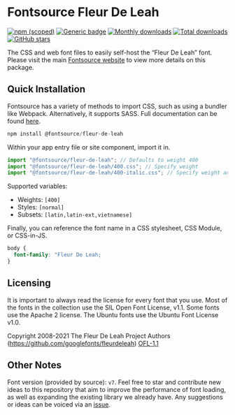 # Fontsource Fleur De Leah

[![npm (scoped)](https://img.shields.io/npm/v/@fontsource/fleur-de-leah?color=brightgreen)](https://www.npmjs.com/package/@fontsource/fleur-de-leah) [![Generic badge](https://img.shields.io/badge/fontsource-passing-brightgreen)](https://github.com/fontsource/fontsource) [![Monthly downloads](https://badgen.net/npm/dm/@fontsource/fleur-de-leah)](https://github.com/fontsource/fontsource) [![Total downloads](https://badgen.net/npm/dt/@fontsource/fleur-de-leah)](https://github.com/fontsource/fontsource) [![GitHub stars](https://img.shields.io/github/stars/fontsource/fontsource.svg?style=social&label=Star)](https://github.com/fontsource/fontsource/stargazers)

The CSS and web font files to easily self-host the “Fleur De Leah” font. Please visit the main [Fontsource website](https://fontsource.org/fonts/fleur-de-leah) to view more details on this package.

## Quick Installation

Fontsource has a variety of methods to import CSS, such as using a bundler like Webpack. Alternatively, it supports SASS. Full documentation can be found [here](https://fontsource.org/docs/getting-started/introduction).

```javascript
npm install @fontsource/fleur-de-leah
```

Within your app entry file or site component, import it in.

```javascript
import "@fontsource/fleur-de-leah"; // Defaults to weight 400
import "@fontsource/fleur-de-leah/400.css"; // Specify weight
import "@fontsource/fleur-de-leah/400-italic.css"; // Specify weight and style

```

Supported variables:
- Weights: `[400]`
- Styles: `[normal]`
- Subsets: `[latin,latin-ext,vietnamese]`

Finally, you can reference the font name in a CSS stylesheet, CSS Module, or CSS-in-JS.

```css
body {
  font-family: "Fleur De Leah;
}
```

## Licensing
It is important to always read the license for every font that you use.
Most of the fonts in the collection use the SIL Open Font License, v1.1. Some fonts use the Apache 2 license. The Ubuntu fonts use the Ubuntu Font License v1.0.

Copyright 2008-2021 The Fleur De Leah Project Authors (https://github.com/googlefonts/fleurdeleah)
[OFL-1.1](http://scripts.sil.org/OFL)

## Other Notes
Font version (provided by source): `v7`.
Feel free to star and contribute new ideas to this repository that aim to improve the performance of font loading, as well as expanding the existing library we already have. Any suggestions or ideas can be voiced via an [issue](https://github.com/fontsource/fontsource/issues).